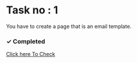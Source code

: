 # Task no : 1

You have to create a page that is an email template.

### <span>&#10003;</span> Completed

<a target="_blank" href="https://banoqabilassignment2task1.netlify.app/" > Click here To Check</a>
